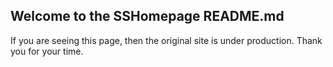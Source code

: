 ## Welcome to the SSHomepage README.md

If you are seeing this page, then the original site is under production. 
Thank you for your time.


